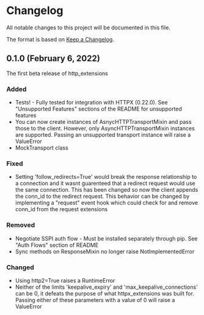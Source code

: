 ﻿# Changelog

All notable changes to this project will be documented in this file.

The format is based on [Keep a Changelog](https://keepachangelog.com/en/1.0.0/).

## 0.1.0 (February 6, 2022)

The first beta release of http_extensions

### Added
* Tests! - Fully tested for integration with HTTPX (0.22.0). See "Unsupported Features" sections of the README for unsupported features
* You can now create instances of AsnycHTTPTransportMixin and pass those to the client. However, only AsyncHTTPTransportMixin instances are supported. Passing an unsupported transport instance will raise a ValueError
* MockTransport class

### Fixed
* Setting 'follow_redirects=True' would break the response relationship to a connection and it wasnt guarenteed that a redirect request would use the same connection. This has been changed so now the client appends the conn_id to the redirect request. This behavior can be changed by implementing a "request" event hook which could check for and remove conn_id from the request extensions

### Removed
* Negotiate SSPI auth flow - Must be installed separately through pip. See "Auth Flows" section of README
* Sync methods on ResponseMixin no longer raise NotImplementedError

### Changed
* Using http2=True raises a RuntimeError
* Neither of the limits 'keepalive_expiry' and 'max_keepalive_connections' can be 0, it defeats the purpose of what httpx_extensions was built for. Passing either of these parameters with a value of 0 will raise a ValueError